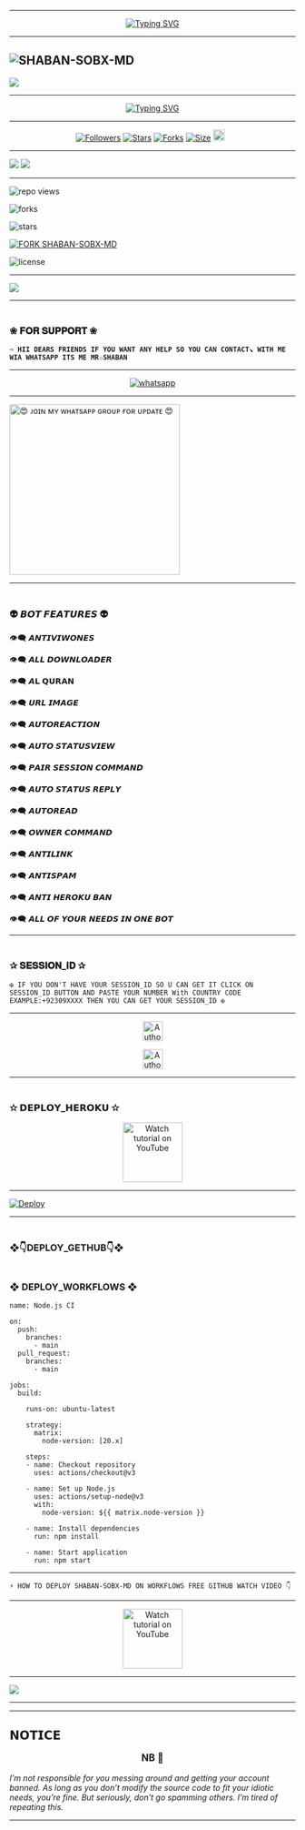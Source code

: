 ---------

</p> <p align="center">
<a href="https://git.io/typing-svg"><img src="https://readme-typing-svg.demolab.com?font=Rubik+Dirt&size=65&pause=1000&color=F89C75F&background=FF20A500&center=true&vCenter=true&width=1000&height=150&lines=THANK+YOU;FOR+USIN+SHABAN+SOBX+MD" alt="Typing SVG" /></a>

----------
![SHABAN-SOBX-MD](https://readme-typing-svg.demolab.com?font=Poppins&size=24&pause=800&color=008080&center=true&vCenter=true&width=600&lines=🥰+**𝐀𝐚𝐬𝐥𝐚𝐦𝐎𝐀𝐚𝐥𝐢𝐤𝐮𝐦**+❣️+**EVERYONE**+👋🏻;😍+**WELCOME+TO+SHABAN+MD+BOT**+💙;❤️+**THE+ULTIMATE+WHATSAPP+BOT+EXPERIENCE!**;🎉+**ENJOY+UNLIMITED+FEATURES+AND+COMMANDS!**;⚡+**FAST+%7C+RELIABLE+%7C+USER-FRIENDLY+BOT!**;🥳+**LET'S+GET+STARTED!**)
----------

<a><img src='https://i.ibb.co/9N1sJ41/Manul-Ofc-X.gif'/></a>

-------

 </p> <p align="center">
<a href="https://git.io/typing-svg"><img src="https://readme-typing-svg.demolab.com?font=Rubik+Dirt&size=65&pause=1000&color=F720C3F&background=FF20A500&center=true&vCenter=true&width=1000&height=150&lines=SHABAN+SOBX+MD+ V2;MADE+BY+MR+SHABAN" alt="Typing SVG" /></a>

------------

<p align="center">
<a href="https://github.com/MRSHABAN40/"><img title="Followers" src="https://img.shields.io/github/followers/MRSHABAN40?color=blue&style=flat-square"></a>
<a href="https://github.com/MRSHABAN40/SHABAN-SOBX-MD/stargazers/"><img title="Stars" src="https://img.shields.io/github/stars/MRSHABAN40/SHABAN-SOBX-MD?color=blue&style=flat-square"></a>
<a href="https://github.com/MRSHABAN40/SHABAN-SOBX-MD/network/members"><img title="Forks" src="https://img.shields.io/github/forks/MRSHABAN40/SHABAN-SOBX-MD?color=blue&style=flat-square"></a>
<a href="https://github.com/MRSHABAN40/SHABAN-SOBX-MD/"><img title="Size" src="https://img.shields.io/github/repo-size/MRSHABAN40/SHABAN-SOBX-MD?style=flat-square&color=blue"></a>
<a href="https://github.com/MRSHABAN40/SHABAN-SOBX-MD/graphs/commit-activity"><img height="20" src="https://img.shields.io/badge/Maintained%3F-yes-green.svg"></a>&nbsp;&nbsp;
</p>
<p align='center'>
</p>

------------

<a><img src='https://i.imgur.com/LyHic3i.gif'/></a>
<a><img src='https://i.imgur.com/LyHic3i.gif'/></a>

--------------

![repo views](https://hits.seeyoufarm.com/api/count/incr/badge.svg?url=https%3A%2F%2Fgithub.com%2FMRSHABAN40%2FSHABAN-SOBX-MD&count_bg=%2379C83D&title_bg=%23555555&icon=gitpod.svg&icon_color=%23E7E7E7&title=Views&edge_flat=false)


![forks](https://img.shields.io/github/forks/MRSHABAN40/SHABAN-SOBX-MD?label=Forks&style=social)


![stars](https://img.shields.io/github/stars/MRSHABAN40/SHABAN-SOBX-MD?style=social)


[![FORK SHABAN-SOBX-MD](https://img.shields.io/badge/FORK%20-SHABAN%20SOBX%20MD-white)](https://github.com/MRSHABAN40/SHABAN-SOBX-MD/fork)

![license](https://img.shields.io/github/license/MRSHABAN40/SHABAN-SOBX-MD?color=green&label=License&style=plastic)

---------------

<img align="center" height="auto"
src="https://cardivo.vercel.app/api?name=SHABAN%20MD%20V2&description=🪀THE%20WORLD%20BEST%20WHATSAPP%20BOT%★%20CREATED%20BY%20MR%20SHABAN♥️&image=https://i.ibb.co/wwkxCP7/Manul-Ofc-X.jpg?v=4&backgroundColor=%23ecf0f1&github=MRSHABAN40&pattern=leaf&colorPattern=%23eaeaea"/>

------------------


### <br> ❀ 𝐅𝐎𝐑 𝐒𝐔𝐏𝐏𝐎𝐑𝐓 ❀

**`➩ HII DEARS FRIENDS IF YOU WANT ANY HELP SO YOU CAN CONTACT↘︎ WITH ME WIA WHATSAPP ITS ME MR✩SHABAN`**

-------

<p align="center">
  <a href="https://wa.me/+923059395959?text=*ʜɪɪ+ᴍʀsʜᴀʙᴀɴ--+ɪ+ɴᴇᴇᴅ+ʜᴇʟᴘ!.+ɪ+ᴍᴇssᴀɢᴇᴅ+ʏᴏᴜ+ғʀᴏᴍ+sʜᴀʙᴀɴ-sᴏʙx-ᴍᴅ+ʀᴇᴘᴏ!!*" target="_blank">
    <img alt="whatsapp" src="https://img.shields.io/badge/ Whatsapp -25D366?style=for-the-badge&logo=whatsapp&logoColor=white" />

-----------    


<a href="https://whatsapp.com/channel/0029VazjYjoDDmFZTZ9Ech3O"><img src="https://img.shields.io/badge/%F0%9F%8E%89%20ᴊᴏɪɴ%20ᴏᴜʀ%20ᴡʜᴀᴛsᴀᴘᴘ%20ᴄʜᴀɴɴᴇʟ-red" alt="😍 ᴊᴏɪɴ ᴍʏ ᴡʜᴀᴛsᴀᴘᴘ ɢʀᴏᴜᴘ ғᴏʀ ᴜᴘᴅᴀᴛᴇ 😍" width="300"></a>

-----------

### <br> 👽 𝘽𝙊𝙏 𝙁𝙀𝘼𝙏𝙐𝙍𝙀𝙎 👽

👁️‍🗨️ 𝘼𝙉𝙏𝙄𝙑𝙄𝙒𝙊𝙉𝙀𝙎

👁️‍🗨️ 𝘼𝙇𝙇 𝘿𝙊𝙒𝙉𝙇𝙊𝘼𝘿𝙀𝙍

👁️‍🗨️ 𝘼𝗟 𝗤𝗨𝗥𝗔𝗡

👁️‍🗨️ 𝙐𝙍𝙇 𝙄𝙈𝘼𝙂𝙀 

👁️‍🗨️ 𝘼𝙐𝙏𝙊𝙍𝙀𝘼𝘾𝙏𝙄𝙊𝙉

👁️‍🗨️ 𝘼𝙐𝙏𝙊 𝙎𝙏𝘼𝙏𝙐𝙎𝙑𝙄𝙀𝙒

👁️‍🗨️ 𝙋𝘼𝙄𝙍 𝙎𝙀𝙎𝙎𝙄𝙊𝙉 𝘾𝙊𝙈𝙈𝘼𝙉𝘿

👁️‍🗨️ 𝘼𝙐𝙏𝙊 𝙎𝙏𝘼𝙏𝙐𝙎 𝙍𝙀𝙋𝙇𝙔

👁️‍🗨️ 𝘼𝙐𝙏𝙊𝙍𝙀𝘼𝘿

👁️‍🗨️ 𝙊𝙒𝙉𝙀𝙍 𝘾𝙊𝙈𝙈𝘼𝙉𝘿

👁️‍🗨️ 𝘼𝙉𝙏𝙄𝙇𝙄𝙉𝙆

👁️‍🗨️ 𝘼𝙉𝙏𝙄𝙎𝙋𝘼𝙈

👁️‍🗨️ 𝘼𝙉𝙏𝙄 𝙃𝙀𝙍𝙊𝙆𝙐 𝘽𝘼𝙉

👁️‍🗨️︎ 𝘼𝙇𝙇 𝙊𝙁 𝙔𝙊𝙐𝙍 𝙉𝙀𝙀𝘿𝙎 𝙄𝙉 𝙊𝙉𝙀 𝘽𝙊𝙏

--------------

### <br>    ✰ 𝐒𝐄𝐒𝐒𝐈𝐎𝐍_𝐢𝐃 ✰


`✠ IF YOU DON'T HAVE YOUR SESSION_ID SO U CAN GET IT CLICK ON SESSION_ID BUTTON AND PASTE YOUR NUMBER With COUNTRY CODE EXAMPLE:+92309XXXX THEN YOU CAN GET YOUR SESSION_ID ✠`

----------

<p align="center">
<a href="https://megapair1-369d58255813.herokuapp.com/"><img height= "35" title="Author" src="https://img.shields.io/badge/GET SESSION ID-1:-green?style=for-the-badge&logo=heroku"></a>
<p/>

<p align="center">
<a href="https://testpair-ce49d5a28cc5.herokuapp.com/"><img height= "35" title="Author" src="https://img.shields.io/badge/GET SESSION ID-2:-blue?style=for-the-badge&logo=heroku"></a>
<p/>

----------
 
### <br>   ✫ 𝗗𝗘𝗣𝗟𝗢𝗬_𝗛𝗘𝗥𝗢𝗞𝗨 ✫

<p align="center">
   <a href="https://youtu.be/eHyyFWSktqI?si=4Gd69MJBS65_Px5f"><img src="https://i.ibb.co/71mYRh4/116-1161192-podcast-subscribe-listen-button-youtube-sign-hd-png.png" alt="Watch tutorial on YouTube" border="0"  width="105">
    </a>
</p>

------------
 
[![Deploy](https://www.herokucdn.com/deploy/button.svg)](https://dashboard.heroku.com/new-app?template=https://github.com/MRSHABAN40/SHABAN-SOBX-MD)

------------
### <br> ❖👇DEPLOY_GETHUB👇❖


### <br> ❖ DEPLOY_WORKFLOWS ❖
```
name: Node.js CI

on:
  push:
    branches:
      - main
  pull_request:
    branches:
      - main

jobs:
  build:

    runs-on: ubuntu-latest

    strategy:
      matrix:
        node-version: [20.x]

    steps:
    - name: Checkout repository
      uses: actions/checkout@v3

    - name: Set up Node.js
      uses: actions/setup-node@v3
      with:
        node-version: ${{ matrix.node-version }}

    - name: Install dependencies
      run: npm install

    - name: Start application
      run: npm start
```

-----------

`⚡ HOW TO DEPLOY SHABAN-SOBX-MD ON WORKFLOWS FREE GITHUB WATCH VIDEO 👇`

-------------

<p align="center">
   <a href="https://youtu.be/xxw7uG5Xb6M?si=cwdTifhYH5INDSFD"><img src="https://i.ibb.co/71mYRh4/116-1161192-podcast-subscribe-listen-button-youtube-sign-hd-png.png" alt="Watch tutorial on YouTube" border="0"  width="105">
    </a>
</p>

-------------

<a><img src='https://i.imgur.com/VSVRZsX.gif'/></a>

------------

***
<h2 align="left">𝗡𝗢𝗧𝗜𝗖𝗘</h2>
<p style="text-align: center; font-size: 1.2em;">
  <strong>NB 🚫</strong><br>
   
_I’m not responsible for you messing around and getting your account banned. As long as you don’t modify the source code to fit your idiotic needs, you’re fine. But seriously, don’t go spamming others. I’m tired of repeating this._
</p>
    
***
